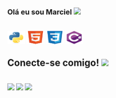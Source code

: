 ### Olá eu sou Marciel <img src="https://media.giphy.com/media/BXjqytvu9bKzCUHdzz/giphy.gif" width="20">

</div>
<div style="display: inline_block"><br>
  <img align="center" alt="Ma-Python" height="30" width="40" src="https://raw.githubusercontent.com/devicons/devicon/master/icons/python/python-original.svg">
  <img align="center" alt="Ma-HTML" height="30" width="40" src="https://raw.githubusercontent.com/devicons/devicon/master/icons/html5/html5-original.svg">
  <img align="center" alt="Ma-CSS" height="30" width="40" src="https://raw.githubusercontent.com/devicons/devicon/master/icons/css3/css3-original.svg">
  <img align="center" alt="Ma-Csharp" height="30" width="40" src="https://raw.githubusercontent.com/devicons/devicon/master/icons/csharp/csharp-original.svg">
</div>

## Conecte-se comigo! <img src="https://media.giphy.com/media/LnQjpWaON8nhr21vNW/giphy.gif" width="60">
<br>
<a href="https://www.linkedin.com/in/marciel-alencar-de-abreu-81002711a/"><img src="https://img.shields.io/badge/LinkedIn-0077B5?style=for-the-badge&logo=linkedin&logoColor=white"></a>
<a href=""><img src="https://img.shields.io/badge/Gmail-D14836?style=for-the-badge&logo=gmail&logoColor=white"></a>
<a href="https://open.spotify.com/user/marciel%2Aalencar%2Ade%2Aabreu?si=2bf05a4d4c174479"><img src="https://img.shields.io/badge/Spotify-1ED760?&style=for-the-badge&logo=spotify&logoColor=white"></a>

<br>
<br>
